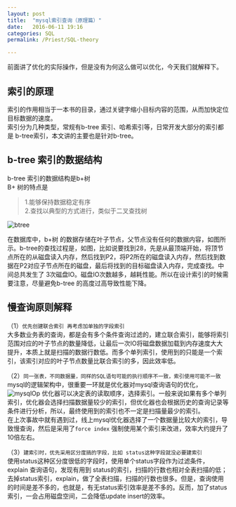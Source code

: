 ```yaml
---
layout: post
title:  "mysql索引查询（原理篇）"
date:   2016-06-11 19:16
categories: SQL
permalink: /Priest/SQL-theory

---
```


   前面讲了优化的实际操作，但是没有为何这么做可以优化，今天我们就解释下。

索引的原理
---------
   索引的作用相当于一本书的目录，通过关键字缩小目标内容的范围，从而加快定位目标数据的速度。  
   索引分为几种类型，常规有b-tree 索引、哈希索引等，日常开发大部分的索引都是 b-tree索引，本文讲的主要也是针对b-tree。  
   
b-tree 索引的数据结构
----------
b-tree 	索引的数据结构是b+树  
B+ 树的特点是   

>1.能够保持数据稳定有序  
>2.查找以典型的方式进行，类似于二叉查找树  

![btree](http://7xrmyq.com1.z0.glb.clouddn.com/btree4.jpg)   

在数据库中，b+树 的数据存储在叶子节点，父节点没有任何的数据内容，如图所示。b-tree的查找过程是，如图，比如说要找到28，先是从最顶端开始，将顶节点所在的从磁盘读入内存，然后找到P2，将P2所在的磁盘读入内存，然后找到数据在P2对应子节点所在的磁盘，最后将找到的目标磁盘读入内存，完成查找。中间总共发生了 3次磁盘IO。磁盘IO次数越多，越耗性能。所以在设计索引的时候需要注意，尽量避免b-tree 的高度过高导致性能下降。


慢查询原则解释
-------------
（1）`优先创建联合索引 再考虑加单独的字段索引`  
大多数业务表的查询，都是会有多个条件查询过滤的，建立联合索引，能够将索引范围对应的叶子节点的数量降低，让最后一次IO将磁盘数据加载到内存速度大大提升，本质上就是扫描的数据行数低。而多个单列索引，使用到的只能是一个索引，该索引对应的叶子节点数量比联合索引的多，因此效率低。  

（2）`同一张表，不同数据量，同样的SQL语句可能的执行顺序不一致，索引使用可能不一致`  
mysql的逻辑架构中，很重要一环就是优化器对mysql查询语句的优化，  
![mysqlOp](http://7xrmyq.com1.z0.glb.clouddn.com/mysqlOp.png)
优化器可以决定表的读取顺序，选择索引。一般来说如果有多个单列索引，优化器会选择扫描数据量较少的索引，但优化器也会根据历史的查询记录等条件进行分析，所以，最终使用到的索引也不一定是扫描量最少的索引。  
在上次事故中就有遇到过，线上mysql优化器选择了一个数据量比较大的索引，导致慢查询，然后是采用了`force index` 强制使用某个索引来改进，效率大约提升了10倍左右。  

（3）`建索引时，优先采用区分度搞的字段，比如 status这种字段就没必要建索引`  
 使用status这种区分度很低的字段时，使用单个status字段作为过滤条件，explain 查询语句，发现有用到 status的索引，扫描的行数也相对全表扫描的低；去掉status索引，explain，做了全表扫描，扫描的行数也很多。但是，查询使用的时间是差不多的，也就是，有无status索引效率是差不多的。反而，加了status索引，一会占用磁盘空间，二会降低update insert的效率。


   
